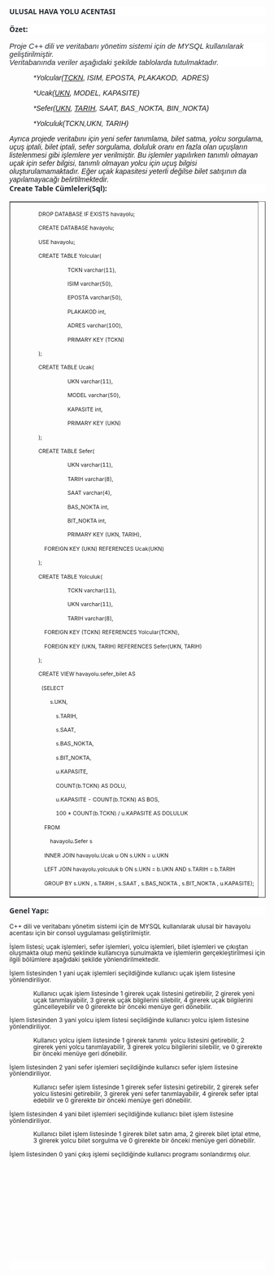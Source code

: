 <p style="margin-bottom: 12.0pt; background: white;"><strong><span style="font-family: 'Segoe UI',sans-serif; color: #24292e;">ULUSAL HAVA YOLU ACENTASI</span></strong></p>
<p style="background: white; box-sizing: border-box; font-variant-ligatures: normal; font-variant-caps: normal; orphans: 2; text-align: start; widows: 2; -webkit-text-stroke-width: 0px; text-decoration-style: initial; text-decoration-color: initial; word-spacing: 0px; margin: 0cm 0cm 12.0pt 0cm;"><strong style="box-sizing: border-box;"><span style="box-sizing: border-box;"><span style="font-family: 'Segoe UI',sans-serif; color: #24292e;">&Ouml;zet:</span></span></strong></p>
<p style="margin: 0cm; margin-bottom: .0001pt; background: white; box-sizing: border-box; font-variant-ligatures: normal; font-variant-caps: normal; orphans: 2; text-align: start; widows: 2; -webkit-text-stroke-width: 0px; text-decoration-style: initial; text-decoration-color: initial; word-spacing: 0px;"><span style="box-sizing: border-box;"><em style="box-sizing: border-box;"><span style="font-size: 11.0pt; font-family: 'Calibri Light',sans-serif; color: #24292e;">Proje C++ dili ve veritabanı y&ouml;netim sistemi i&ccedil;in de MYSQL kullanılarak geliştirilmiştir.</span></em></span></p>
<p style="margin: 0cm; margin-bottom: .0001pt; background: white;"><em><span style="font-size: 11.0pt; font-family: 'Calibri Light',sans-serif; color: #24292e;">Veritabanında veriler aşağıdaki şekilde tablolarda tutulmaktadır.</span></em></p>
<p style="margin-bottom: .0001pt; text-indent: 35.4pt;"><em><span style="font-family: 'Calibri Light',sans-serif;">*Yolcular(<u>TCKN</u>, ISIM, EPOSTA, PLAKAKOD,&nbsp; ADRES)</span></em></p>
<p style="margin-bottom: .0001pt; text-indent: 35.4pt;"><em><span style="font-family: 'Calibri Light',sans-serif;">*Ucak(<u>UKN</u>, MODEL, KAPASITE)</span></em></p>
<p style="margin-bottom: .0001pt; text-indent: 35.4pt;"><em><span style="font-family: 'Calibri Light',sans-serif;">*Sefer(<u>UKN</u>, <u>TARIH</u>, SAAT, BAS_NOKTA, BIN_NOKTA)</span></em></p>
<p style="margin-bottom: .0001pt; text-indent: 35.4pt;"><em><span style="font-family: 'Calibri Light',sans-serif;">*Yolculuk(TCKN,UKN, TARIH)</span></em></p>
<p style="margin-bottom: .0001pt;"><em><span style="font-family: 'Calibri Light',sans-serif;">Ayrıca projede veritabını i&ccedil;in yeni sefer tanımlama, bilet satma, yolcu sorgulama, u&ccedil;uş iptali, bilet iptali, sefer sorgulama, doluluk oranı en fazla olan u&ccedil;uşların listelenmesi gibi işlemlere yer verilmiştir. Bu işlemler yapılırken tanımlı olmayan u&ccedil;ak i&ccedil;in sefer bilgisi, tanımlı olmayan yolcu i&ccedil;in u&ccedil;uş bilgisi oluşturulamamaktadır. Eğer u&ccedil;ak kapasitesi yeterli değilse bilet satışının da yapılamayacağı belirtilmektedir.</span></em></p>
<p style="background: white; margin: 0cm 0cm 12.0pt 0cm;"><strong><span style="font-family: 'Segoe UI',sans-serif; color: #24292e;">Create Table C&uuml;mleleri(Sql):</span></strong></p>
<table style="border-collapse: collapse; width: 100%;" border="1">
<tbody>
<tr>
<td style="width: 100%;">
<p style="text-indent: 35.4pt;"><span style="font-size: 8.0pt; line-height: 107%;">DROP DATABASE IF EXISTS havayolu;</span></p>
<p style="text-indent: 35.4pt;"><span style="font-size: 8.0pt; line-height: 107%;">CREATE DATABASE havayolu;</span></p>
<p style="text-indent: 35.4pt;"><span style="font-size: 8.0pt; line-height: 107%;">USE havayolu;</span></p>
<p style="text-indent: 35.4pt;"><span style="font-size: 8.0pt; line-height: 107%;">CREATE TABLE Yolcular(</span></p>
<p style="text-indent: 35.4pt;"><span style="font-size: 8.0pt; line-height: 107%;">&nbsp;&nbsp;&nbsp;&nbsp;&nbsp;&nbsp;&nbsp;&nbsp;&nbsp;&nbsp;&nbsp;&nbsp;&nbsp;&nbsp;&nbsp;&nbsp;&nbsp;&nbsp;&nbsp; TCKN varchar(11),</span></p>
<p style="text-indent: 35.4pt;"><span style="font-size: 8.0pt; line-height: 107%;">&nbsp;&nbsp;&nbsp;&nbsp;&nbsp;&nbsp;&nbsp;&nbsp;&nbsp;&nbsp;&nbsp;&nbsp;&nbsp;&nbsp;&nbsp;&nbsp;&nbsp;&nbsp;&nbsp; ISIM varchar(50),</span></p>
<p style="text-indent: 35.4pt;"><span style="font-size: 8.0pt; line-height: 107%;">&nbsp;&nbsp;&nbsp;&nbsp;&nbsp;&nbsp;&nbsp;&nbsp;&nbsp;&nbsp;&nbsp;&nbsp;&nbsp;&nbsp;&nbsp;&nbsp;&nbsp;&nbsp;&nbsp; EPOSTA varchar(50),</span></p>
<p style="text-indent: 35.4pt;"><span style="font-size: 8.0pt; line-height: 107%;">&nbsp;&nbsp;&nbsp;&nbsp;&nbsp;&nbsp;&nbsp;&nbsp;&nbsp;&nbsp;&nbsp;&nbsp;&nbsp;&nbsp;&nbsp;&nbsp;&nbsp;&nbsp;&nbsp; PLAKAKOD int,</span></p>
<p style="text-indent: 35.4pt;"><span style="font-size: 8.0pt; line-height: 107%;">&nbsp;&nbsp;&nbsp;&nbsp;&nbsp;&nbsp;&nbsp;&nbsp;&nbsp;&nbsp;&nbsp;&nbsp;&nbsp;&nbsp;&nbsp;&nbsp;&nbsp;&nbsp;&nbsp; ADRES varchar(100),</span></p>
<p style="text-indent: 35.4pt;"><span style="font-size: 8.0pt; line-height: 107%;">&nbsp;&nbsp;&nbsp;&nbsp;&nbsp;&nbsp;&nbsp;&nbsp;&nbsp;&nbsp;&nbsp;&nbsp;&nbsp;&nbsp;&nbsp;&nbsp;&nbsp;&nbsp;&nbsp; PRIMARY KEY (TCKN)</span></p>
<p style="text-indent: 35.4pt;"><span style="font-size: 8.0pt; line-height: 107%;">);</span></p>
<p style="text-indent: 35.4pt;"><span style="font-size: 8.0pt; line-height: 107%;">CREATE TABLE Ucak(</span></p>
<p style="text-indent: 35.4pt;"><span style="font-size: 8.0pt; line-height: 107%;">&nbsp;&nbsp;&nbsp;&nbsp;&nbsp;&nbsp;&nbsp;&nbsp;&nbsp;&nbsp;&nbsp;&nbsp;&nbsp;&nbsp;&nbsp;&nbsp;&nbsp;&nbsp;&nbsp; UKN varchar(11),</span></p>
<p style="text-indent: 35.4pt;"><span style="font-size: 8.0pt; line-height: 107%;">&nbsp;&nbsp;&nbsp;&nbsp;&nbsp;&nbsp;&nbsp;&nbsp;&nbsp;&nbsp;&nbsp;&nbsp;&nbsp;&nbsp;&nbsp;&nbsp;&nbsp;&nbsp;&nbsp; MODEL varchar(50),</span></p>
<p style="text-indent: 35.4pt;"><span style="font-size: 8.0pt; line-height: 107%;">&nbsp;&nbsp;&nbsp;&nbsp;&nbsp;&nbsp;&nbsp;&nbsp;&nbsp;&nbsp;&nbsp;&nbsp;&nbsp;&nbsp;&nbsp;&nbsp;&nbsp;&nbsp;&nbsp; KAPASITE int,</span></p>
<p style="text-indent: 35.4pt;"><span style="font-size: 8.0pt; line-height: 107%;">&nbsp;&nbsp;&nbsp;&nbsp;&nbsp;&nbsp;&nbsp;&nbsp;&nbsp;&nbsp;&nbsp;&nbsp;&nbsp;&nbsp;&nbsp;&nbsp;&nbsp;&nbsp;&nbsp; PRIMARY KEY (UKN)</span></p>
<p style="text-indent: 35.4pt;"><span style="font-size: 8.0pt; line-height: 107%;">);</span></p>
<p style="text-indent: 35.4pt;"><span style="font-size: 8.0pt; line-height: 107%;">CREATE TABLE Sefer(</span></p>
<p style="text-indent: 35.4pt;"><span style="font-size: 8.0pt; line-height: 107%;">&nbsp;&nbsp;&nbsp;&nbsp;&nbsp;&nbsp;&nbsp;&nbsp;&nbsp;&nbsp;&nbsp;&nbsp;&nbsp;&nbsp;&nbsp;&nbsp;&nbsp;&nbsp;&nbsp; UKN varchar(11),</span></p>
<p style="text-indent: 35.4pt;"><span style="font-size: 8.0pt; line-height: 107%;">&nbsp;&nbsp;&nbsp;&nbsp;&nbsp;&nbsp;&nbsp;&nbsp;&nbsp;&nbsp;&nbsp;&nbsp;&nbsp;&nbsp;&nbsp;&nbsp;&nbsp;&nbsp;&nbsp; TARIH varchar(8),</span></p>
<p style="text-indent: 35.4pt;"><span style="font-size: 8.0pt; line-height: 107%;">&nbsp;&nbsp;&nbsp;&nbsp;&nbsp;&nbsp;&nbsp;&nbsp;&nbsp;&nbsp;&nbsp;&nbsp;&nbsp;&nbsp;&nbsp;&nbsp;&nbsp;&nbsp;&nbsp; SAAT varchar(4),</span></p>
<p style="text-indent: 35.4pt;"><span style="font-size: 8.0pt; line-height: 107%;">&nbsp;&nbsp;&nbsp;&nbsp;&nbsp;&nbsp;&nbsp;&nbsp;&nbsp;&nbsp;&nbsp;&nbsp;&nbsp;&nbsp;&nbsp;&nbsp;&nbsp;&nbsp;&nbsp; BAS_NOKTA int,</span></p>
<p style="text-indent: 35.4pt;"><span style="font-size: 8.0pt; line-height: 107%;">&nbsp;&nbsp;&nbsp;&nbsp;&nbsp;&nbsp;&nbsp;&nbsp;&nbsp;&nbsp;&nbsp;&nbsp;&nbsp;&nbsp;&nbsp;&nbsp;&nbsp;&nbsp;&nbsp; BIT_NOKTA int,</span></p>
<p style="text-indent: 35.4pt;"><span style="font-size: 8.0pt; line-height: 107%;">&nbsp;&nbsp;&nbsp;&nbsp;&nbsp;&nbsp;&nbsp;&nbsp;&nbsp;&nbsp;&nbsp;&nbsp;&nbsp;&nbsp;&nbsp;&nbsp;&nbsp;&nbsp;&nbsp; PRIMARY KEY (UKN, TARIH),</span></p>
<p style="text-indent: 35.4pt;"><span style="font-size: 8.0pt; line-height: 107%;">&nbsp;&nbsp;&nbsp; FOREIGN KEY (UKN) REFERENCES Ucak(UKN)</span></p>
<p style="text-indent: 35.4pt;"><span style="font-size: 8.0pt; line-height: 107%;">);</span></p>
<p style="text-indent: 35.4pt;"><span style="font-size: 8.0pt; line-height: 107%;">CREATE TABLE Yolculuk(</span></p>
<p style="text-indent: 35.4pt;"><span style="font-size: 8.0pt; line-height: 107%;">&nbsp;&nbsp;&nbsp;&nbsp;&nbsp;&nbsp;&nbsp;&nbsp;&nbsp;&nbsp;&nbsp;&nbsp;&nbsp;&nbsp;&nbsp;&nbsp;&nbsp;&nbsp;&nbsp; TCKN varchar(11),</span></p>
<p style="text-indent: 35.4pt;"><span style="font-size: 8.0pt; line-height: 107%;">&nbsp;&nbsp;&nbsp;&nbsp;&nbsp;&nbsp;&nbsp;&nbsp;&nbsp;&nbsp;&nbsp;&nbsp;&nbsp;&nbsp;&nbsp;&nbsp;&nbsp;&nbsp;&nbsp; UKN varchar(11),</span></p>
<p style="text-indent: 35.4pt;"><span style="font-size: 8.0pt; line-height: 107%;">&nbsp;&nbsp;&nbsp;&nbsp;&nbsp;&nbsp;&nbsp;&nbsp;&nbsp;&nbsp;&nbsp;&nbsp;&nbsp;&nbsp;&nbsp;&nbsp;&nbsp;&nbsp;&nbsp; TARIH varchar(8),</span></p>
<p style="text-indent: 35.4pt;"><span style="font-size: 8.0pt; line-height: 107%;">&nbsp;&nbsp;&nbsp; FOREIGN KEY (TCKN) REFERENCES Yolcular(TCKN),</span></p>
<p style="text-indent: 35.4pt;"><span style="font-size: 8.0pt; line-height: 107%;">&nbsp;&nbsp;&nbsp; FOREIGN KEY (UKN, TARIH) REFERENCES Sefer(UKN, TARIH)</span></p>
<p style="text-indent: 35.4pt;"><span style="font-size: 8.0pt; line-height: 107%;">);</span></p>
<p style="text-indent: 35.4pt;"><span style="font-size: 8.0pt; line-height: 107%;">CREATE VIEW havayolu.sefer_bilet AS</span></p>
<p style="text-indent: 35.4pt;"><span style="font-size: 8.0pt; line-height: 107%;">&nbsp; (SELECT </span></p>
<p style="text-indent: 35.4pt;"><span style="font-size: 8.0pt; line-height: 107%;">&nbsp;&nbsp;&nbsp;&nbsp;&nbsp;&nbsp;&nbsp; s.UKN,</span></p>
<p style="text-indent: 35.4pt;"><span style="font-size: 8.0pt; line-height: 107%;">&nbsp;&nbsp;&nbsp;&nbsp;&nbsp;&nbsp;&nbsp;&nbsp;&nbsp;&nbsp;&nbsp; s.TARIH,</span></p>
<p style="text-indent: 35.4pt;"><span style="font-size: 8.0pt; line-height: 107%;">&nbsp;&nbsp;&nbsp;&nbsp;&nbsp;&nbsp;&nbsp;&nbsp;&nbsp;&nbsp;&nbsp; s.SAAT,</span></p>
<p style="text-indent: 35.4pt;"><span style="font-size: 8.0pt; line-height: 107%;">&nbsp;&nbsp;&nbsp;&nbsp;&nbsp;&nbsp;&nbsp;&nbsp;&nbsp;&nbsp;&nbsp; s.BAS_NOKTA,</span></p>
<p style="text-indent: 35.4pt;"><span style="font-size: 8.0pt; line-height: 107%;">&nbsp;&nbsp;&nbsp;&nbsp;&nbsp;&nbsp;&nbsp;&nbsp;&nbsp;&nbsp;&nbsp; s.BIT_NOKTA,</span></p>
<p style="text-indent: 35.4pt;"><span style="font-size: 8.0pt; line-height: 107%;">&nbsp;&nbsp;&nbsp;&nbsp;&nbsp;&nbsp;&nbsp;&nbsp;&nbsp;&nbsp;&nbsp; u.KAPASITE,</span></p>
<p style="text-indent: 35.4pt;"><span style="font-size: 8.0pt; line-height: 107%;">&nbsp;&nbsp;&nbsp;&nbsp;&nbsp;&nbsp;&nbsp;&nbsp;&nbsp;&nbsp;&nbsp; COUNT(b.TCKN) AS DOLU,</span></p>
<p style="text-indent: 35.4pt;"><span style="font-size: 8.0pt; line-height: 107%;">&nbsp;&nbsp;&nbsp;&nbsp;&nbsp;&nbsp;&nbsp;&nbsp;&nbsp;&nbsp;&nbsp; u.KAPASITE - COUNT(b.TCKN) AS BOS,</span></p>
<p style="text-indent: 35.4pt;"><span style="font-size: 8.0pt; line-height: 107%;">&nbsp;&nbsp;&nbsp;&nbsp;&nbsp;&nbsp;&nbsp;&nbsp;&nbsp;&nbsp;&nbsp; 100 * COUNT(b.TCKN) / u.KAPASITE AS DOLULUK</span></p>
<p style="text-indent: 35.4pt;"><span style="font-size: 8.0pt; line-height: 107%;">&nbsp;&nbsp;&nbsp; FROM</span></p>
<p style="text-indent: 35.4pt;"><span style="font-size: 8.0pt; line-height: 107%;">&nbsp;&nbsp;&nbsp;&nbsp;&nbsp; &nbsp;&nbsp;havayolu.Sefer s</span></p>
<p style="text-indent: 35.4pt;"><span style="font-size: 8.0pt; line-height: 107%;">&nbsp;&nbsp;&nbsp; INNER JOIN havayolu.Ucak u ON s.UKN = u.UKN</span></p>
<p style="text-indent: 35.4pt;"><span style="font-size: 8.0pt; line-height: 107%;">&nbsp;&nbsp;&nbsp; LEFT JOIN havayolu.yolculuk b ON s.UKN = b.UKN AND s.TARIH = b.TARIH</span></p>
<p style="text-indent: 35.4pt;"><span style="font-size: 8.0pt; line-height: 107%;">&nbsp;&nbsp;&nbsp; GROUP BY s.UKN , s.TARIH , s.SAAT , s.BAS_NOKTA , s.BIT_NOKTA , u.KAPASITE);</span></p>
</td>
</tr>
</tbody>
</table>
<p style="background: white; margin: 0cm 0cm 12.0pt 0cm;"><strong><span style="font-family: 'Segoe UI',sans-serif; color: #24292e;">Genel Yapı:</span></strong></p>
<p style="box-sizing: border-box; font-variant-ligatures: normal; font-variant-caps: normal; orphans: 2; text-align: start; widows: 2; -webkit-text-stroke-width: 0px; text-decoration-style: initial; text-decoration-color: initial; word-spacing: 0px;"><span style="box-sizing: border-box;"><span style="font-size: 9.0pt; line-height: 107%;">C++ dili ve veritabanı y&ouml;netim sistemi i&ccedil;in de MYSQL kullanılarak ulusal bir havayolu acentası i&ccedil;in bir consol uygulaması geliştirilmiştir.</span></span></p>
<p><span style="font-size: 9.0pt; line-height: 107%;">İşlem listesi; u&ccedil;ak işlemleri, sefer işlemleri, yolcu işlemleri, bilet işlemleri ve &ccedil;ıkıştan oluşmakta olup men&uuml; şeklinde kullanıcıya sunulmakta ve işlemlerin ger&ccedil;ekleştirilmesi i&ccedil;in ilgili b&ouml;l&uuml;mlere aşağıdaki şekilde y&ouml;nlendirilmektedir.</span></p>
<p><span style="font-size: 9.0pt; line-height: 107%;">İşlem listesinden 1 yani u&ccedil;ak işlemleri se&ccedil;ildiğinde kullanıcı u&ccedil;ak işlem listesine y&ouml;nlendiriliyor.</span></p>
<p style="margin-left: 35.4pt;"><span style="font-size: 9.0pt; line-height: 107%;">Kullanıcı u&ccedil;ak işlem listesinde 1 girerek u&ccedil;ak listesini getirebilir, 2 girerek yeni u&ccedil;ak tanımlayabilir, 3 girerek u&ccedil;ak bilgilerini silebilir, 4 girerek u&ccedil;ak bilgilerini g&uuml;ncelleyebilir ve 0 girerekte bir &ouml;nceki men&uuml;ye geri d&ouml;nebilir.</span></p>
<p><span style="font-size: 9.0pt; line-height: 107%;">İşlem listesinden 3 yani yolcu işlem listesi se&ccedil;ildiğinde kullanıcı yolcu işlem listesine y&ouml;nlendiriliyor.</span></p>
<p style="margin-left: 35.4pt;"><span style="font-size: 9.0pt; line-height: 107%;">Kullanıcı yolcu işlem listesinde 1 girerek tanımlı&nbsp; yolcu listesini getirebilir, 2 girerek yeni yolcu tanımlayabilir, 3 girerek yolcu bilgilerini silebilir, ve 0 girerekte bir &ouml;nceki men&uuml;ye geri d&ouml;nebilir.</span></p>
<p><span style="font-size: 9.0pt; line-height: 107%;">İşlem listesinden 2 yani sefer işlemleri se&ccedil;ildiğinde kullanıcı sefer işlem listesine y&ouml;nlendiriliyor.</span></p>
<p style="margin-left: 35.4pt;"><span style="font-size: 9.0pt; line-height: 107%;">Kullanıcı sefer işlem listesinde 1 girerek sefer listesini getirebilir, 2 girerek sefer yolcu listesini getirebilir, 3 girerek yeni sefer tanımlayabilir, 4 girerek sefer iptal edebilir ve 0 girerekte bir &ouml;nceki men&uuml;ye geri d&ouml;nebilir.</span></p>
<p><span style="font-size: 9.0pt; line-height: 107%;">İşlem listesinden 4 yani bilet işlemleri se&ccedil;ildiğinde kullanıcı bilet işlem listesine y&ouml;nlendiriliyor.</span></p>
<p style="margin-left: 35.4pt;"><span style="font-size: 9.0pt; line-height: 107%;">Kullanıcı bilet işlem listesinde 1 girerek bilet satın ama, 2 girerek bilet iptal etme, 3 girerek yolcu bilet sorgulma ve 0 girerekte bir &ouml;nceki men&uuml;ye geri d&ouml;nebilir.</span></p>
<p><span style="font-size: 9.0pt; line-height: 107%;">İşlem listesinden 0 yani &ccedil;ıkış işlemi se&ccedil;ildiğinde kullanıcı programı sonlandırmış olur.</span></p>
<p><span style="font-size: 9.0pt; line-height: 107%;">&nbsp;</span></p>
<p><span style="font-size: 9.0pt; line-height: 107%;">&nbsp;</span></p>
<p><span style="font-size: 9.0pt; line-height: 107%;">&nbsp;</span></p>
<p><span style="font-size: 9.0pt; line-height: 107%;">&nbsp;</span></p>
<p><span style="font-size: 9.0pt; line-height: 107%;">&nbsp;</span></p>
<p><span style="font-size: 9.0pt; line-height: 107%;">&nbsp;</span></p>
<p><span style="font-size: 9.0pt; line-height: 107%;">&nbsp;</span></p>
<p style="background: white; margin: 0cm 0cm 12.0pt 0cm;">&nbsp;</p>
